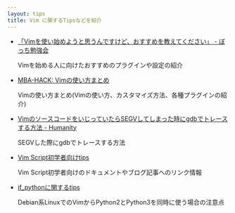 ```yaml
---
layout: tips
title: Vim に関するTipsなどを紹介
---
```



- [「Vimを使い始めようと思うんですけど、おすすめを教えてください」 - ぼっち勉強会](http://d.hatena.ne.jp/kanno_kanno/20121217/1355694191)

	Vimを始める人に向けたおすすめのプラグインや設定の紹介

- [MBA-HACK: Vimの使い方まとめ](http://mba-hack.blogspot.jp/2013/02/vim.html)

	Vimの使い方まとめ(Vimの使い方、カスタマイズ方法、各種プラグインの紹介)

- [VimのソースコードをいじっていたらSEGVしてしまった時にgdbでトレースする方法 - Humanity](http://d.hatena.ne.jp/tyru/20130426/trace_vim_source_code_by_gdb)

	SEGVした際にgdbでトレースする方法

- [Vim Script初学者向けtips](./start_vimscript.html)

	Vim Script初学者向けのドキュメントやブログ記事へのリンク情報

- [if_pythonに関するtips](./if_python.html)

	Debian系LinuxでのVimからPython2とPython3を同時に使う場合の注意点


<!-- vim:set ts=2 sts=2 sw=2 noet: -->
